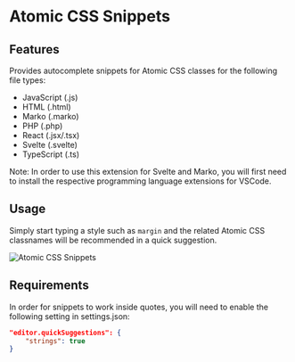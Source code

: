 # Atomic CSS Snippets

## Features

Provides autocomplete snippets for Atomic CSS classes for the following file types:

* JavaScript (.js)
* HTML (.html)
* Marko (.marko)
* PHP (.php)
* React (.jsx/.tsx)
* Svelte (.svelte)
* TypeScript (.ts)

Note: In order to use this extension for Svelte and Marko, you will first need to install the respective programming language extensions for VSCode.

## Usage

Simply start typing a style such as `margin` and the related Atomic CSS classnames will be recommended in a quick suggestion.

<img src="https://s.yimg.com/cv/apiv2/acss-io/atomic-css-snippets-1.0.0.gif" alt="Atomic CSS Snippets" />

## Requirements

In order for snippets to work inside quotes, you will need to enable the following setting in settings.json:

```json
"editor.quickSuggestions": {
    "strings": true
}
```

